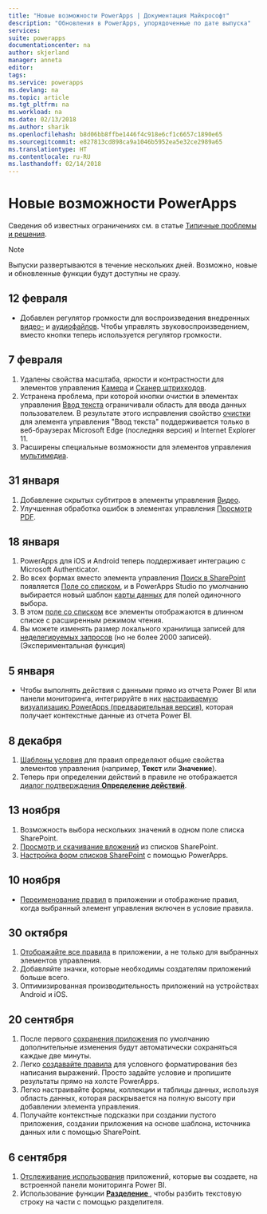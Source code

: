 ```yaml
---
title: "Новые возможности PowerApps | Документация Майкрософт"
description: "Обновления в PowerApps, упорядоченные по дате выпуска"
services: 
suite: powerapps
documentationcenter: na
author: skjerland
manager: anneta
editor: 
tags: 
ms.service: powerapps
ms.devlang: na
ms.topic: article
ms.tgt_pltfrm: na
ms.workload: na
ms.date: 02/13/2018
ms.author: sharik
ms.openlocfilehash: b8d06bb8ffbe1446f4c918e6cf1c6657c1890e65
ms.sourcegitcommit: e827813cd898ca9a1046b5952ea5e32ce2989a65
ms.translationtype: HT
ms.contentlocale: ru-RU
ms.lasthandoff: 02/14/2018
---
```

# <a name="whats-new-in-powerapps"></a>Новые возможности PowerApps
Сведения об известных ограничениях см. в статье [Типичные проблемы и решения](common-issues-and-resolutions.md).

> [!NOTE]
> Выпуски развертываются в течение нескольких дней. Возможно, новые и обновленные функции будут доступны не сразу.

## <a name="feb-12"></a>12 февраля
* Добавлен регулятор громкости для воспроизведения внедренных [видео-](controls/control-audio-video.md) и [аудиофайлов](controls/control-audio-video.md). Чтобы управлять звуковоспроизведением, вместо кнопки теперь используется регулятор громкости.

## <a name="feb-7"></a>7 февраля
1. Удалены свойства масштаба, яркости и контрастности для элементов управления [Камера](controls/control-camera.md) и [Сканер штрихкодов](controls/control-barcodescanner.md).
2. Устранена проблема, при которой кнопки очистки в элементах управления [Ввод текста](controls/control-text-input.md) ограничивали область для ввода данных пользователем. В результате этого исправления свойство [очистки](controls/control-text-input.md#additional-properties) для элемента управления "Ввод текста" поддерживается только в веб-браузерах Microsoft Edge (последняя версия) и Internet Explorer 11.
3. Расширены специальные возможности для элементов управления [мультимедиа](add-images-pictures-audio-video.md).

## <a name="jan-31"></a>31 января
1. Добавление скрытых субтитров в элементы управления [Видео](controls/control-audio-video.md).
2. Улучшенная обработка ошибок в элементах управления [Просмотр PDF](controls/control-pdf-viewer.md).

## <a name="jan-18"></a>18 января
1. PowerApps для iOS и Android теперь поддерживает интеграцию с Microsoft Authenticator.
2. Во всех формах вместо элемента управления [Поиск в SharePoint](sharepoint-lookup-fields.md) появляется [Поле со списком](controls/control-combo-box.md), и в PowerApps Studio по умолчанию выбирается новый шаблон [карты данных](working-with-cards.md) для полей одиночного выбора.
3. В этом [поле со списком](controls/control-combo-box.md) все элементы отображаются в длинном списке с расширенным режимом чтения.
4. Вы можете изменять размер локального хранилища записей для [неделегируемых запросов](delegation-overview.md#non-delegable-limits) (но не более 2000 записей). (Экспериментальная функция)

## <a name="jan-5"></a>5 января
* Чтобы выполнять действия с данными прямо из отчета Power BI или панели мониторинга, интегрируйте в них [настраиваемую визуализацию PowerApps (предварительная версия)](https://powerapps.microsoft.com/blog/powerbi-powerapps-visual/), которая получает контекстные данные из отчета Power BI.

## <a name="dec-8"></a>8 декабря
1. [Шаблоны условия](working-with-rules.md) для правил определяют общие свойства элементов управления (например, **Текст** или **Значение**).
2. Теперь при определении действий в правиле не отображается [диалог подтверждения **Определение действий**](working-with-rules.md).

## <a name="nov-13"></a>13 ноября
1. Возможность выбора нескольких значений в одном поле списка SharePoint.
2. [Просмотр и скачивание вложений](controls/control-attachments.md) из списков SharePoint.
3. [Настройка форм списков SharePoint](customize-list-form.md) с помощью PowerApps.

## <a name="nov-10"></a>10 ноября
* [Переименование правил](working-with-rules.md) в приложении и отображение правил, когда выбранный элемент управления включен в условие правила.

## <a name="oct-30"></a>30 октября
1. [Отображайте все правила](working-with-rules.md) в приложении, а не только для выбранных элементов управления.
2. Добавляйте значки, которые необходимы создателям приложений больше всего.
3. Оптимизированная производительность приложений на устройствах Android и iOS.

## <a name="sept-20"></a>20 сентября
1. После первого [сохранения приложения](save-publish-app.md) по умолчанию дополнительные изменения будут автоматически сохраняться каждые две минуты.
2. Легко [создавайте правила](working-with-rules.md) для условного форматирования без написания выражений. Просто задайте условие и пропишите результаты прямо на холсте PowerApps.
3. Легко настраивайте формы, коллекции и таблицы данных, используя область данных, которая раскрывается на полную высоту при добавлении элемента управления.
4. Получайте контекстные подсказки при создании пустого приложения, создании приложения на основе шаблона, источника данных или с помощью SharePoint.

## <a name="sept-6"></a>6 сентября
1. [Отслеживание использования](app-analytics.md) приложений, которые вы создаете, на встроенной панели мониторинга Power BI.
2. Использование функции  **[ Разделение ](functions/function-split.md)** , чтобы разбить текстовую строку на части с помощью разделителя.
